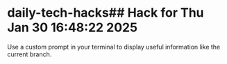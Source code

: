 # daily-tech-hacks## Hack for Thu Jan 30 16:48:22 2025
Use a custom prompt in your terminal to display useful information like the current branch.

